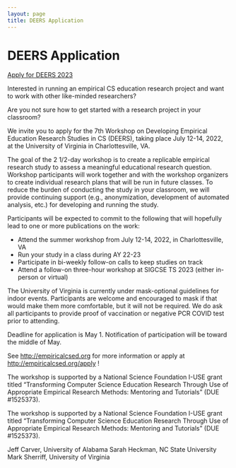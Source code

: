 ```yaml
---
layout: page
title: DEERS Application
---
```


# DEERS Application 

<a class="btn btn-primary" href="https://ncsu.qualtrics.com/jfe/form/SV_9TeZHLzDgEux3gx?Q_JFE=qdg">Apply for DEERS 2023</a>

Interested in running an empirical CS education research project and want to work with other like-minded researchers?

Are you not sure how to get started with a research project in your classroom?

We invite you to apply for the 7th Workshop on Developing Empirical Education Research Studies in CS (DEERS), taking place July 12-14, 2022, at the University of Virginia in Charlottesville, VA.

The goal of the 2 1/2-day workshop is to create a replicable empirical research study to assess a meaningful educational research question.  Workshop participants will work together and with the workshop organizers to create individual research plans that will be run in future classes. To reduce the burden of conducting the study in your classroom, we will provide continuing support (e.g., anonymization, development of automated analysis, etc.) for developing and running the study.

Participants will be expected to commit to the following that will hopefully lead to one or more publications on the work:

* Attend the summer workshop from July 12-14, 2022, in Charlottesville, VA
* Run your study in a class during AY 22-23
* Participate in bi-weekly follow-on calls to keep studies on track
* Attend a follow-on three-hour workshop at SIGCSE TS 2023 (either in-person or virtual)

The University of Virginia is currently under mask-optional guidelines for indoor events.  Participants are welcome and encouraged to mask if that would make them more comfortable, but it will not be required.  We do ask all participants to provide proof of vaccination or negative PCR COVID test prior to attending.

Deadline for application is May 1.  Notification of participation will be toward the middle of May.
 
See http://empiricalcsed.org for more information or apply at http://empiricalcsed.org/apply !

The workshop is supported by a National Science Foundation I-USE grant titled “Transforming Computer Science Education Research Through Use of Appropriate Empirical Research Methods: Mentoring and Tutorials” (DUE #1525373).

The workshop is supported by a National Science Foundation I-USE grant titled “Transforming Computer Science Education Research Through Use of Appropriate Empirical Research Methods: Mentoring and Tutorials” (DUE #1525373).

Jeff Carver, University of Alabama
Sarah Heckman, NC State University
Mark Sherriff, University of Virginia